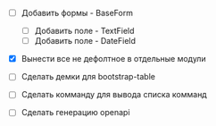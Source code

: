 
- [ ] Добавить формы - BaseForm
  - [ ] Добавить поле - TextField
  - [ ] Добавить поле - DateField
- [x] Вынести все не дефолтное в отдельные модули
- [ ] Сделать демки для bootstrap-table
- [ ] Сделать комманду для вывода списка комманд
- [ ] Сделать генерацию openapi



